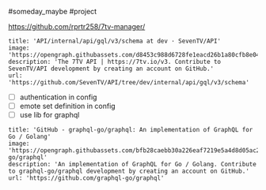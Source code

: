 #someday_maybe #project

https://github.com/rprtr258/7tv-manager/

```embed
title: 'API/internal/api/gql/v3/schema at dev · SevenTV/API'
image: 'https://opengraph.githubassets.com/d8453c988d6728fe1eacd26b1a80cfb8e0499e87ecf2048fa5a8c185bf656502/SevenTV/API'
description: 'The 7TV API | https://7tv.io/v3. Contribute to SevenTV/API development by creating an account on GitHub.'
url: 'https://github.com/SevenTV/API/tree/dev/internal/api/gql/v3/schema'
```

- [ ] authentication in config
- [ ] emote set definition in config
- [ ] use lib for graphql

```embed
title: 'GitHub - graphql-go/graphql: An implementation of GraphQL for Go / Golang'
image: 'https://opengraph.githubassets.com/bfb28caebb30a226eaf7219e5a4d8d05ac2b9adc674da397b4c91ff75373b538/graphql-go/graphql'
description: 'An implementation of GraphQL for Go / Golang. Contribute to graphql-go/graphql development by creating an account on GitHub.'
url: 'https://github.com/graphql-go/graphql'
```
